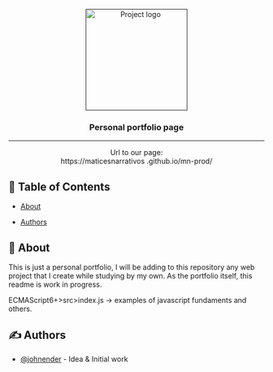 <p align="center">
  <a href="" rel="noopener">
 <img width=200px height=200px src="https://githubcampus.expert/assets/images/ce-flag.png" alt="Project logo"></a>
</p>

<h3 align="center">Personal portfolio page</h3>

<!-- <div align="center">

[![Status](https://img.shields.io/badge/status-active-success.svg)]()
[![Version](https://img.shields.io/badge/Version-4.0-red)](/LICENSE)

</div> -->

---

<!-- <p align="center"> Learn the skills to build and grow diverse technology communities on campus with training, mentorship, and support from GitHub.
    <br>
</p>  -->

<p align="center"> Url to our page:
  <br>
  https://maticesnarrativos .github.io/mn-prod/
  <br>
</p>

## 📝 Table of Contents

- [About](#about)
<!-- - [Getting Started](#getting_started)
- [Deployment](#deployment)
- [Usage](#usage)
- [Built Using](#built_using)
- [TODO](../TODO.md)
- [Contributing](../CONTRIBUTING.md) -->
- [Authors](#authors)

## 🧐 About <a name = "about"></a>

This is just a personal portfolio, I will be adding to this repository any web project that I create while studying by my own. As the portfolio itself, this readme is work in progress.

ECMAScript6+>src>index.js -> examples of javascript fundaments and others.

<!-- ## 🏁 Getting Started <a name = "getting_started"></a>

These instructions will get you a copy of the project up and running on your local machine for development and testing purposes. See [deployment](#deployment) for notes on how to deploy the project on a live system. -->

<!--
### Installing

A step by step series of examples that tell you how to get a development env running.

Say what the step will be

```
Give the example
```

And repeat

```
until finished
```

End with an example of getting some data out of the system or using it for a little demo.

## 🔧 Running the tests <a name = "tests"></a>

Explain how to run the automated tests for this system.

### Break down into end to end tests

Explain what these tests test and why

```
Give an example
```

### And coding style tests

Explain what these tests test and why

```
Give an example
```

## 🎈 Usage <a name="usage"></a>

Add notes about how to use the system.

## 🚀 Deployment <a name = "deployment"></a>

Add additional notes about how to deploy this on a live system. -->

<!-- ## ⛏️ Built Using <a name = "built_using"></a>

- [MongoDB](https://www.mongodb.com/) - Database
- [Express](https://expressjs.com/) - Server Framework
- [VueJs](https://vuejs.org/) - Web Framework
- [NodeJs](https://nodejs.org/en/) - Server Environment -->

## ✍️ Authors <a name = "authors"></a>

- [@johnender](https://github.com/johnender) - Idea & Initial work

<!-- - Hat tip to anyone whose code was used
- Inspiration
- References -->
